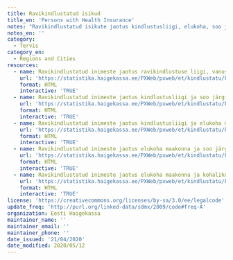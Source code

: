 ```yaml
---
title: Ravikindlustatud isikud
title_en: 'Persons with Health Insurance'
notes: "Ravikindlustatud isikute jaotus kindlustusliigi, elukoha, soo ja vanusgruppide alusel aasta lõpu seisuga iga aasta kohta alates 2010 aastast. \r\nLink viib Eesti Haigekassa kodulehele, kus avaneb statiskamoodul, mis võimaldab andmetabelite alla laadimist."
notes_en: ''
category: 
  - Tervis
category_en:
  - Regions and Cities
resources:
  - name: Ravikindlustatud inimeste jaotus ravikindlustuse liigi, vanusrühma, soo ja elukoha maakonna järgi
    url: 'https://statistika.haigekassa.ee/PXWeb/pxweb/et/kindlustatu/kindlustatu__Kindlustus/KN05.px/?rxid=81520678-b3bd-4371-a1cc-edc30bb2a02d'
    format: HTML
    interactive: 'TRUE'
  - name: Ravikindlustatud inimeste jaotus kindlustusliigi ja soo järgi
    url: 'https://statistika.haigekassa.ee/PXWeb/pxweb/et/kindlustatu/kindlustatu__Kindlustus/KN10.px/?rxid=81520678-b3bd-4371-a1cc-edc30bb2a02d'
    format: HTML
    interactive: 'TRUE'
  - name: Ravikindlustatud inimeste jaotus kindlustusliigi ja elukoha maakonna järgi
    url: 'https://statistika.haigekassa.ee/PXWeb/pxweb/et/kindlustatu/kindlustatu__Kindlustus/KN15.px/?rxid=81520678-b3bd-4371-a1cc-edc30bb2a02d'
    format: HTML
    interactive: 'TRUE'
  - name: Ravikindlustatud inimeste jaotus elukoha maakonna ja soo järgi
    url: 'https://statistika.haigekassa.ee/PXWeb/pxweb/et/kindlustatu/kindlustatu__Kindlustus/KN30.px/?rxid=81520678-b3bd-4371-a1cc-edc30bb2a02d'
    format: HTML
    interactive: 'TRUE'
  - name: Ravikindlustatud inimeste jaotus elukoha maakonna ja kohaliku omavalitsuse detailsuses
    url: 'https://statistika.haigekassa.ee/PXWeb/pxweb/et/kindlustatu/kindlustatu__Kindlustus/KN40_2.px/?rxid=81520678-b3bd-4371-a1cc-edc30bb2a02d'
    format: HTML
    interactive: 'TRUE'
license: 'https://creativecommons.org/licenses/by-sa/3.0/ee/legalcode'
update_freq: 'http://purl.org/linked-data/sdmx/2009/code#freq-A'
organization: Eesti Haigekassa
maintainer_name: ''
maintainer_email: ''
maintainer_phone: ''
date_issued: '21/04/2020'
date_modified: 2020/05/12
---
```

